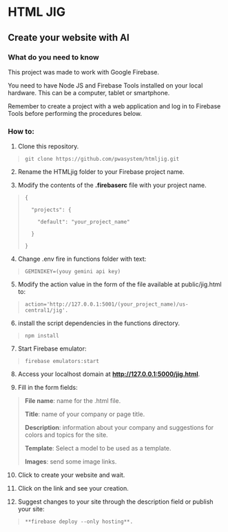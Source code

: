 # HTML JIG
## Create your website with AI

### What do you need to know

This project was made to work with Google Firebase.

You need to have Node JS and Firebase Tools installed on your local hardware. This can be a computer, tablet or smartphone.

Remember to create a project with a web application and log in to Firebase Tools before performing the procedures below.

### How to:
1. Clone this repository.
>     git clone https://github.com/pwasystem/htmljig.git

2. Rename the HTMLjig folder to your Firebase project name.
  
3. Modify the contents of the **.firebaserc** file with your project name.
>     {
> 
>       "projects": {
> 
>         "default": "your_project_name"
> 
>       }
> 
>     }

4. Change .env fire in functions folder with text:
>     GEMINIKEY=(youy gemini api key)


5. Modify the action value in the form of the file available at public/jig.html to:
>     action='http://127.0.0.1:5001/(your_project_name)/us-central1/jig'.

6. install the script dependencies in the functions directory.
>     npm install

7. Start Firebase emulator:
>     firebase emulators:start

8. Access your localhost domain at **http://127.0.0.1:5000/jig.html**.

9. Fill in the form fields:

> **File name**: name for the .html file.
> 
> **Title**: name of your company or page title.
> 
> **Description**: information about your company and suggestions for colors and topics for the site.
> 
> **Template**: Select a model to be used as a template.
> 
> **Images**: send some image links.

10. Click to create your website and wait.

11. Click on the link and see your creation.

12. Suggest changes to your site through the description field or publish your site:
>     **firebase deploy --only hosting**.
